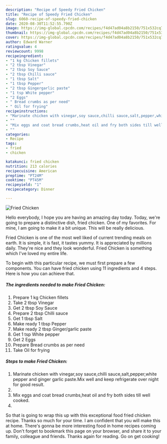 ```yaml
---
description: "Recipe of Speedy Fried Chicken"
title: "Recipe of Speedy Fried Chicken"
slug: 6060-recipe-of-speedy-fried-chicken
date: 2020-08-30T11:52:55.790Z
image: https://img-global.cpcdn.com/recipes/f4d47ad04a8b2150/751x532cq70/fried-chicken-recipe-main-photo.jpg
thumbnail: https://img-global.cpcdn.com/recipes/f4d47ad04a8b2150/751x532cq70/fried-chicken-recipe-main-photo.jpg
cover: https://img-global.cpcdn.com/recipes/f4d47ad04a8b2150/751x532cq70/fried-chicken-recipe-main-photo.jpg
author: Edward Warner
ratingvalue: 4
reviewcount: 9998
recipeingredient:
- "1 kg Chicken fillets"
- "2 tbsp Vinegar"
- "2 tbsp Soy Sauce"
- "2 tbsp Chilli sauce"
- "1 tbsp Salt"
- "1 tbsp Pepper"
- "2 tbsp Gingergarlic paste"
- "1 tsp White pepper"
- "2 Eggs"
- " Bread crumbs as per need"
- " Oil for frying"
recipeinstructions:
- "Marinate chicken with vinegar,soy sauce,chilli sauce,salt,pepper,white pepper and ginger garlic paste.Mix well and keep refrigerate over night for good result."
- ""
- "Mix eggs and coat bread crumbs,heat oil and fry both sides till well cooked."
- ""
categories:
- Recipe
tags:
- fried
- chicken

katakunci: fried chicken 
nutrition: 213 calories
recipecuisine: American
preptime: "PT24M"
cooktime: "PT45M"
recipeyield: "1"
recipecategory: Dinner

---
```



![Fried Chicken](https://img-global.cpcdn.com/recipes/f4d47ad04a8b2150/751x532cq70/fried-chicken-recipe-main-photo.jpg)

Hello everybody, I hope you are having an amazing day today. Today, we're going to prepare a distinctive dish, fried chicken. One of my favorites. For mine, I am going to make it a bit unique. This will be really delicious.

Fried Chicken is one of the most well liked of current trending meals on earth. It is simple, it is fast, it tastes yummy. It is appreciated by millions daily. They're nice and they look wonderful. Fried Chicken is something which I've loved my entire life.




To begin with this particular recipe, we must first prepare a few components. You can have fried chicken using 11 ingredients and 4 steps. Here is how you can achieve that.

<!--inarticleads1-->

##### The ingredients needed to make Fried Chicken:

1. Prepare 1 kg Chicken fillets
1. Take 2 tbsp Vinegar
1. Get 2 tbsp Soy Sauce
1. Prepare 2 tbsp Chilli sauce
1. Get 1 tbsp Salt
1. Make ready 1 tbsp Pepper
1. Make ready 2 tbsp Ginger/garlic paste
1. Get 1 tsp White pepper
1. Get 2 Eggs
1. Prepare  Bread crumbs as per need
1. Take  Oil for frying




<!--inarticleads2-->

##### Steps to make Fried Chicken:

1. Marinate chicken with vinegar,soy sauce,chilli sauce,salt,pepper,white pepper and ginger garlic paste.Mix well and keep refrigerate over night for good result.
1. 
1. Mix eggs and coat bread crumbs,heat oil and fry both sides till well cooked.
1. 




So that is going to wrap this up with this exceptional food fried chicken recipe. Thanks so much for your time. I am confident that you will make this at home. There's gonna be more interesting food in home recipes coming up. Don't forget to bookmark this page on your browser, and share it to your family, colleague and friends. Thanks again for reading. Go on get cooking!
